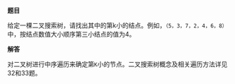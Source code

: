 **题目**

给定一棵二叉搜索树，请找出其中的第k小的结点。例如，`（5，3，7，2，4，6，8）`中，按结点数值大小顺序第三小结点的值为4。

**解答**

对二叉树进行中序遍历来确定第`K`小的节点。二叉搜索树概念及相关遍历方法详见32和33题。